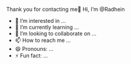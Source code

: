 Thank you for contacting me👋 Hi, I’m @Radhein
- 👀 I’m interested in ...
- 🌱 I’m currently learning ...
- 💞️ I’m looking to collaborate on ...
- 📫 How to reach me ...
- 😄 Pronouns: ...
- ⚡ Fun fact: ...

<!---
Radhein/Radhein is a ✨ special ✨ repository because its `README.md` (this file) appears on your GitHub profile.
You can click the Preview link to take a look at your changes.
--->
